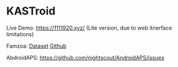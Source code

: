 # KASTroid

Live Demo: <https://1111920.xyz/> (Lite version, due to web itnerface limitations)


Famzoa: [Dataset](https://zenodo.org/records/4463389) [Github](https://github.com/UPCArtifacts/FAMAZOA)

AbdroidAPS: <https://github.com/nightscout/AndroidAPS/issues>
